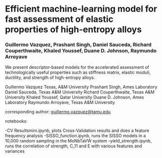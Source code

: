 # Efficient machine-learning model for fast assessment of elastic properties of high-entropy alloys


### Guillermo Vazquez, Prashant Singh, Daniel Sauceda, Richard Couperthwaite, Khaled Youssef, Duane D. Johnson, Raymundo Arroyave


We present descriptor-based models for the accelerated assessment of technologically useful
properties such as stiffness matrix, elastic moduli, ductility, and strength of high-entropy
alloys.



Guillermo Vazquez Texas, A&M University
Prashant Singh, Ames Laboratory
Daniel Sauceda, Texas A&M University
Richard Couperthwaite, Texas A&M University
Khaled Youssef, Qatar University
Duane D. Johnson, Ames Laboratory
Raymundo Arroyave, Texas A&M University

corresponding author: guillermo.vazquez@tamu.edu

notebooks:


  -CV Resultsmini.ipynb, plots Cross-Validation results and does a feature frequency analysis
  -SISSO_function.ipynb, runs the SISSO models in a 10,000 random sampling in the MoNbTaVW system
  -yield_strength.ipynb, runs the correlation of strength, C_11 and E with various features and variances
 
